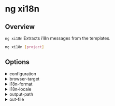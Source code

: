 <!-- Links in /docs/documentation should NOT have `.md` at the end, because they end up in our wiki at release. -->

# ng xi18n

## Overview
`ng xi18n` Extracts i18n messages from the templates.

```bash
ng xi18n [project]
```

## Options
<details>
  <summary>configuration</summary>
  <p>
    <code>--configuration</code> (alias: <code>-c</code>)
  </p>
  <p>
    Specify the configuration to use.
  </p>
</details>
<details>
  <summary>browser-target</summary>
  <p>
    <code>--browser-target</code>
  </p>
  <p>
    Target to extract from.
  </p>
</details>
<details>
  <summary>i18n-format</summary>
  <p>
    <code>--i18n-format</code>
  </p>
  <p>
    Output format for the generated file.
  </p>
</details>
<details>
  <summary>i18n-locale</summary>
  <p>
    <code>--i18n-locale</code>
  </p>
  <p>
    Specifies the source language of the application.
  </p>
</details>
<details>
  <summary>output-path</summary>
  <p>
    <code>--output-path</code>
  </p>
  <p>
    Path where output will be placed.
  </p>
</details>
<details>
  <summary>out-file</summary>
  <p>
    <code>--out-file</code>
  </p>
  <p>
    Name of the file to output.
  </p>
</details>
